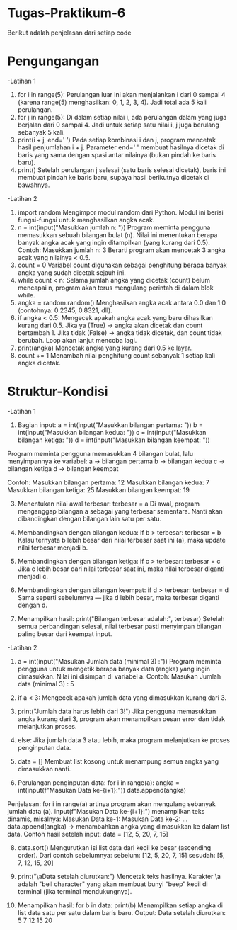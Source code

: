 # Tugas-Praktikum-6

Berikut adalah penjelasan dari setiap code

# Pengungangan

-Latihan 1
1. for i in range(5):
Perulangan luar ini akan menjalankan i dari 0 sampai 4 (karena range(5) menghasilkan: 0, 1, 2, 3, 4).
Jadi total ada 5 kali perulangan.
2. for j in range(5):
Di dalam setiap nilai i, ada perulangan dalam yang juga berjalan dari 0 sampai 4.
Jadi untuk setiap satu nilai i, j juga berulang sebanyak 5 kali.
3. print(i + j, end=' ')
Pada setiap kombinasi i dan j, program mencetak hasil penjumlahan i + j.
Parameter end=' ' membuat hasilnya dicetak di baris yang sama dengan spasi antar nilainya (bukan pindah ke baris baru).
4. print()
Setelah perulangan j selesai (satu baris selesai dicetak), baris ini membuat pindah ke baris baru, supaya hasil berikutnya dicetak di bawahnya.

-Latihan 2
1. import random
Mengimpor modul random dari Python.
Modul ini berisi fungsi-fungsi untuk menghasilkan angka acak.
2. n = int(input("Masukkan jumlah n: "))
Program meminta pengguna memasukkan sebuah bilangan bulat (n).
Nilai ini menentukan berapa banyak angka acak yang ingin ditampilkan (yang kurang dari 0.5).
Contoh:
Masukkan jumlah n: 3
Berarti program akan mencetak 3 angka acak yang nilainya < 0.5.
3. count = 0
Variabel count digunakan sebagai penghitung berapa banyak angka yang sudah dicetak sejauh ini.
4. while count < n:
Selama jumlah angka yang dicetak (count) belum mencapai n, program akan terus mengulang perintah di dalam blok while.
5. angka = random.random()
Menghasilkan angka acak antara 0.0 dan 1.0
(contohnya: 0.2345, 0.8321, dll).
6. if angka < 0.5:
Mengecek apakah angka acak yang baru dihasilkan kurang dari 0.5.
Jika ya (True) → angka akan dicetak dan count bertambah 1.
Jika tidak (False) → angka tidak dicetak, dan count tidak berubah. Loop akan lanjut mencoba lagi.
7. print(angka)
Mencetak angka yang kurang dari 0.5 ke layar.
8. count += 1
Menambah nilai penghitung count sebanyak 1 setiap kali angka dicetak.

# Struktur-Kondisi

-Latihan 1
1. Bagian input:
a = int(input("Masukkan bilangan pertama: "))
b = int(input("Masukkan bilangan kedua: "))
c = int(input("Masukkan bilangan ketiga: "))
d = int(input("Masukkan bilangan keempat: "))

Program meminta pengguna memasukkan 4 bilangan bulat, lalu menyimpannya ke variabel:
a → bilangan pertama
b → bilangan kedua
c → bilangan ketiga
d → bilangan keempat

Contoh:
Masukkan bilangan pertama: 12
Masukkan bilangan kedua: 7
Masukkan bilangan ketiga: 25
Masukkan bilangan keempat: 19

3. Menentukan nilai awal terbesar:
terbesar = a
Di awal, program menganggap bilangan a sebagai yang terbesar sementara.
Nanti akan dibandingkan dengan bilangan lain satu per satu.

5. Membandingkan dengan bilangan kedua:
if b > terbesar:
   terbesar = b
Kalau ternyata b lebih besar dari nilai terbesar saat ini (a), maka update nilai terbesar menjadi b.

7. Membandingkan dengan bilangan ketiga:
if c > terbesar:
    terbesar = c
Jika c lebih besar dari nilai terbesar saat ini, maka nilai terbesar diganti menjadi c.

9. Membandingkan dengan bilangan keempat:
if d > terbesar:
    terbesar = d
Sama seperti sebelumnya — jika d lebih besar, maka terbesar diganti dengan d.

11. Menampilkan hasil:
print("Bilangan terbesar adalah:", terbesar)
Setelah semua perbandingan selesai, nilai terbesar pasti menyimpan bilangan paling besar dari keempat input.

-Latihan 2
1. a = int(input("Masukan Jumlah data (minimal 3) :"))
Program meminta pengguna untuk mengetik berapa banyak data (angka) yang ingin dimasukkan.
Nilai ini disimpan di variabel a.
Contoh:
Masukan Jumlah data (minimal 3) : 5

3. if a < 3:
Mengecek apakah jumlah data yang dimasukkan kurang dari 3.

4. print("Jumlah data harus lebih dari 3!")
Jika pengguna memasukkan angka kurang dari 3, program akan menampilkan pesan error dan tidak melanjutkan proses.

5. else:
Jika jumlah data 3 atau lebih, maka program melanjutkan ke proses penginputan data.

6. data = []
Membuat list kosong untuk menampung semua angka yang dimasukkan nanti.

7. Perulangan penginputan data:
for i in range(a):
    angka = int(input(f"Masukan Data ke-{i+1}:"))
    data.append(angka)

Penjelasan:
for i in range(a) artinya program akan mengulang sebanyak jumlah data (a).
input(f"Masukan Data ke-{i+1}:") menampilkan teks dinamis, misalnya:
Masukan Data ke-1:
Masukan Data ke-2:
...
data.append(angka) → menambahkan angka yang dimasukkan ke dalam list data.
Contoh hasil setelah input:
data = [12, 5, 20, 7, 15]

8. data.sort()
Mengurutkan isi list data dari kecil ke besar (ascending order).
Dari contoh sebelumnya:
sebelum: [12, 5, 20, 7, 15]
sesudah: [5, 7, 12, 15, 20]

9. print("\aData setelah diurutkan:")
Mencetak teks hasilnya.
Karakter \a adalah "bell character" yang akan membuat bunyi “beep” kecil di terminal (jika terminal mendukungnya).

10. Menampilkan hasil:
for b in data:
    print(b)
Menampilkan setiap angka di list data satu per satu dalam baris baru.
Output:
Data setelah diurutkan:
5
7
12
15
20

